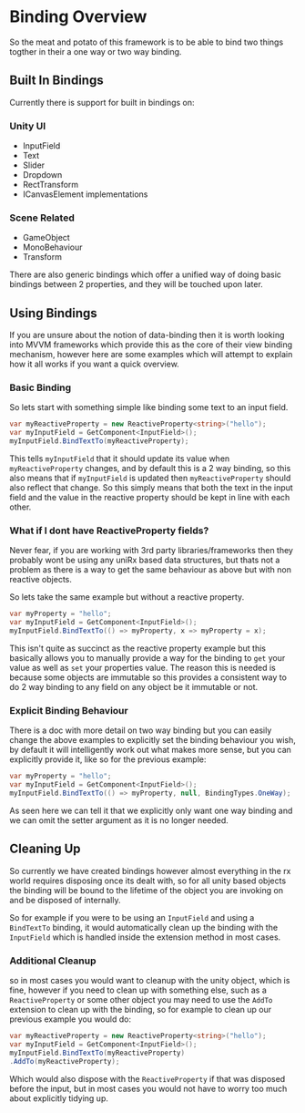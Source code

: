 # Binding Overview

So the meat and potato of this framework is to be able to bind two things togther in their a one way or two way binding.

## Built In Bindings
Currently there is support for built in bindings on:

### Unity UI
- InputField
- Text
- Slider
- Dropdown
- RectTransform
- ICanvasElement implementations

### Scene Related
- GameObject
- MonoBehaviour
- Transform

There are also generic bindings which offer a unified way of doing basic bindings between 2 properties, and they will be touched upon later. 

## Using Bindings

If you are unsure about the notion of data-binding then it is worth looking into MVVM frameworks which provide this as the core of their view binding mechanism, however here are some examples which will attempt to explain how it all works if you want a quick overview.

### Basic Binding
So lets start with something simple like binding some text to an input field.

```csharp
var myReactiveProperty = new ReactiveProperty<string>("hello"); 
var myInputField = GetComponent<InputField>();
myInputField.BindTextTo(myReactiveProperty);
```

This tells `myInputField` that it should update its value when `myReactiveProperty` changes, and by default this is a 2 way binding, so this also means that if `myInputField` is updated then `myReactiveProperty` should also reflect that change. So this simply means that both the text in the input field and the value in the reactive property should be kept in line with each other.

### What if I dont have ReactiveProperty fields?
Never fear, if you are working with 3rd party libraries/frameworks then they probably wont be using any uniRx based data structures, but thats not a problem as there is a way to get the same behaviour as above but with non reactive objects.

So lets take the same example but without a reactive property.

```csharp
var myProperty = "hello"; 
var myInputField = GetComponent<InputField>();
myInputField.BindTextTo(() => myProperty, x => myProperty = x);
```

This isn't quite as succinct as the reactive property example but this basically allows you to manually provide a way for the binding to `get` your value as well as `set` your properties value. The reason this is needed is because some objects are immutable so this provides a consistent way to do 2 way binding to any field on any object be it immutable or not.

### Explicit Binding Behaviour

There is a doc with more detail on two way binding but you can easily change the above examples to explicitly set the binding behaviour you wish, by default it will intelligently work out what makes more sense, but you can explicitly provide it, like so for the previous example:

```csharp
var myProperty = "hello"; 
var myInputField = GetComponent<InputField>();
myInputField.BindTextTo(() => myProperty, null, BindingTypes.OneWay);
```

As seen here we can tell it that we explicitly only want one way binding and we can omit the setter argument as it is no longer needed.

## Cleaning Up

So currently we have created bindings however almost everything in the rx world requires disposing once its dealt with, so for all unity based objects the binding will be bound to the lifetime of the object you are invoking on and be disposed of internally.

So for example if you were to be using an `InputField` and using a `BindTextTo` binding, it would automatically clean up the binding with the `InputField` which is handled inside the extension method in most cases.

### Additional Cleanup
so in most cases you would want to cleanup with the unity object, which is fine, however if you need to clean up with something else, such as a `ReactiveProperty` or some other object you may need to use the `AddTo` extension to clean up with the binding, so for example to clean up our previous example you would do:

```csharp
var myReactiveProperty = new ReactiveProperty<string>("hello"); 
var myInputField = GetComponent<InputField>();
myInputField.BindTextTo(myReactiveProperty)
.AddTo(myReactiveProperty);
```

Which would also dispose with the `ReactiveProperty` if that was disposed before the input, but in most cases you would not have to worry too much about explicitly tidying up.